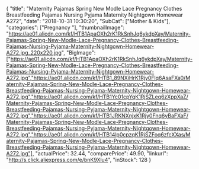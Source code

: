 {
	"title": "Maternity Pajamas Spring New Modle Lace Pregnancy Clothes Breastfeeding Pajamas Nursing Pyjama Maternity Nightgown Homewear A272",
	"date": "2018-10-31 10:30:20",
	"SubCat": ["Mother & Kids"],
	"categories": ["Pregnancy "],
	"thumbnailImage": "https://ae01.alicdn.com/kf/HTB1ApaOXh2rK1RkSnhJq6ykdpXay/Maternity-Pajamas-Spring-New-Modle-Lace-Pregnancy-Clothes-Breastfeeding-Pajamas-Nursing-Pyjama-Maternity-Nightgown-Homewear-A272.jpg_220x220.jpg",
	"BigImage": ["https://ae01.alicdn.com/kf/HTB1ApaOXh2rK1RkSnhJq6ykdpXay/Maternity-Pajamas-Spring-New-Modle-Lace-Pregnancy-Clothes-Breastfeeding-Pajamas-Nursing-Pyjama-Maternity-Nightgown-Homewear-A272.jpg","https://ae01.alicdn.com/kf/HTB1_89NXiHrK1Rjy0Flq6AsaFXa0/Maternity-Pajamas-Spring-New-Modle-Lace-Pregnancy-Clothes-Breastfeeding-Pajamas-Nursing-Pyjama-Maternity-Nightgown-Homewear-A272.jpg","https://ae01.alicdn.com/kf/HTB1Yc01cpYqK1RjSZLeq6zXppXaZ/Maternity-Pajamas-Spring-New-Modle-Lace-Pregnancy-Clothes-Breastfeeding-Pajamas-Nursing-Pyjama-Maternity-Nightgown-Homewear-A272.jpg","https://ae01.alicdn.com/kf/HTB1JRKNXnjxK1Rjy0Fnq6yBaFXaF/Maternity-Pajamas-Spring-New-Modle-Lace-Pregnancy-Clothes-Breastfeeding-Pajamas-Nursing-Pyjama-Maternity-Nightgown-Homewear-A272.jpg","https://ae01.alicdn.com/kf/HTB14lp0cpzqK1RjSZFoq6zfcXXas/Maternity-Pajamas-Spring-New-Modle-Lace-Pregnancy-Clothes-Breastfeeding-Pajamas-Nursing-Pyjama-Maternity-Nightgown-Homewear-A272.jpg"],
	"actualPrice": 32.44,
	"comparePrice": 49.90,
	"linkurl": "http://s.click.aliexpress.com/e/bnK9Xlu4",
	"inStock": 128
}
